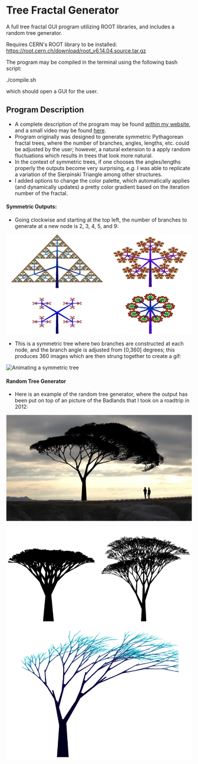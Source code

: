 # Tree Fractal Generator
A full tree fractal GUI program utilizing ROOT libraries,
and includes a random tree generator. 

Requires CERN's ROOT library to be installed:
https://root.cern.ch/download/root_v6.14.04.source.tar.gz

The program may be compiled in the terminal using the following bash script:

./compile.sh

which should open a GUI for the user.

## Program Description
* A complete description of the program may be found <a href="https://freddyox.github.io/blog/tree-fractal-v2/">within my website</a>, and a small video may be found <a href="https://www.youtube.com/watch?v=yIIv5fRgoSY&feature=youtu.be">here</a>. 
* Program originally was designed to generate symmetric Pythagorean fractal trees, where the number of branches, angles, lengths, etc. could be adjusted by the user; however, a natural extension to a apply random fluctuations which results in trees that look more natural.
* In the context of symmetric trees, if one chooses the angles/lengths properly the outputs become very surprising, *e.g.* I was able to replicate a variation of the Sierpinski Triangle among other structures. 
* I added options to change the color palette, which automatically applies (and dynamically updates) a pretty color gradient based on the iteration number of the fractal.

#### Symmetric Outputs:
* Going clockwise and starting at the top left, the number of branches to generate at a new node is 2, 3, 4, 5, and 9:

![Symmetric trees](website_pics/assortment_nsplits_small_white.png)

* This is a symmetric tree where two branches are constructed at each node, and the branch angle is adjusted from [0,360] degrees; this produces 360 images which are then strung together to create a gif:<p></p>

![Animating a symmetric tree](https://github.com/freddyox/freddyox.github.io/blob/master/images/tree_fractal/fractal2.gif)

#### Random Tree Generator
* Here is an example of the random tree generator, where the output has been put on top of an picture of the Badlands that I took on a roadtrip in 2012:

![Random Badlands](website_pics/tree_road_trip_tiny.png)

![Random Trees](website_pics/more_trees_white.png)
